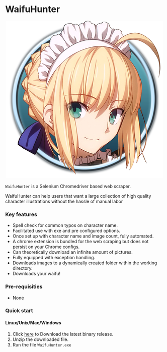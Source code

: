 # WaifuHunter

<p align="center">
  <img src="wh.png"/>
</p>

`WaifuHunter` is a Selenium Chromedriver based web scraper.

WaifuHunter can help users that want a large collection of high quality character illustrations without the hassle of manual labor

### Key features

* Spell check for common typos on character name.
* Facilitated use with exe and pre configured options.
* Once set up with character name and image count, fully automated.
* A chrome extension is bundled for the web scraping but does not persist on your Chrome configs.
* Can theoretically download an infinite amount of pictures.
* Fully equipped with exception handling.
* Downloads images to a dynamically created folder within the working directory.
* Downloads your waifu!

### Pre-requisities
- None

### Quick start

#### Linux/Unix/Mac/Windows

1. Click [here](https://github.com/ArtiusAstro/wHunter/archive/master.zip) to Download the latest binary release.
2. Unzip the downloaded file.
3. Run the file `WaifuHunter.exe`